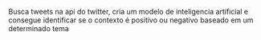 Busca tweets na api do twitter, cria um modelo de inteligencia artificial e consegue identificar se o contexto é positivo ou negativo baseado em um determinado tema
